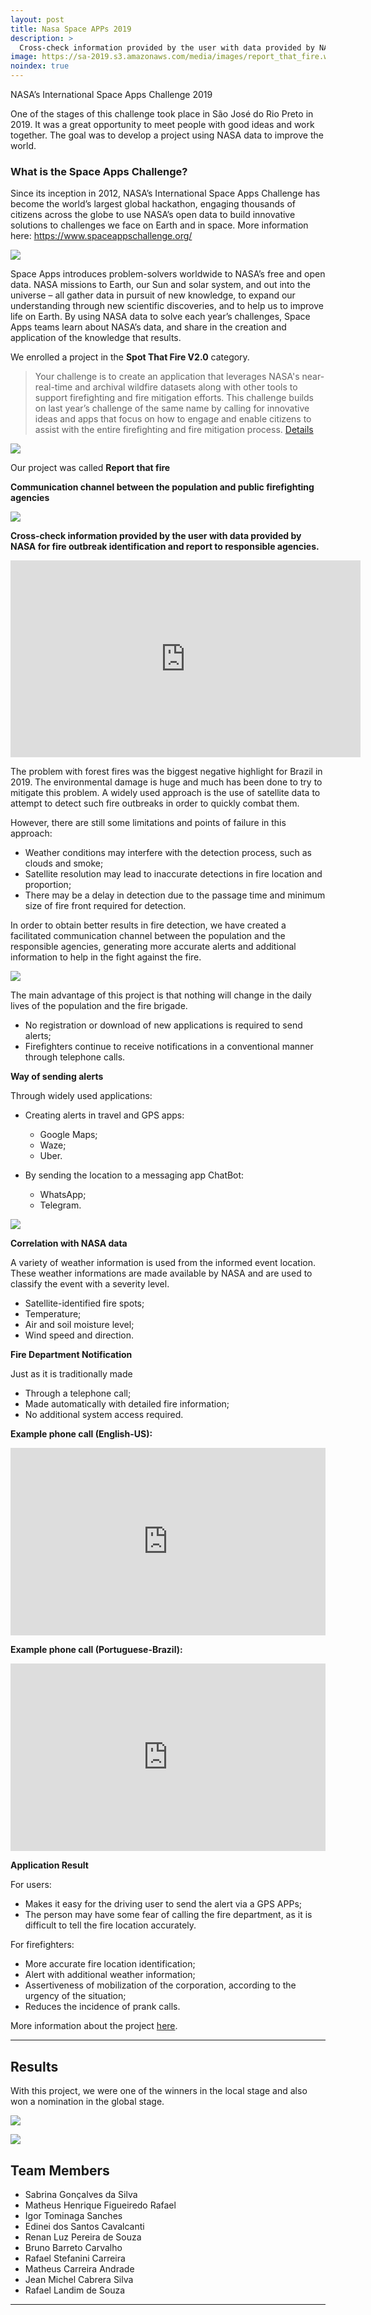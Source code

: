 ```yaml
---
layout: post
title: Nasa Space APPs 2019
description: >
  Cross-check information provided by the user with data provided by NASA for fire outbreak identification and report to responsible agencies.
image: https://sa-2019.s3.amazonaws.com/media/images/report_that_fire.width-800.png
noindex: true
---
```


NASA’s International Space Apps Challenge 2019

One of the stages of this challenge took place in São José do Rio Preto in 2019. It was a great opportunity to meet people with good ideas and work together. The goal was to develop a project using NASA data to improve the world.

### What is the Space Apps Challenge? ###

Since its inception in 2012, NASA’s International Space Apps Challenge has become the world’s largest global hackathon, engaging thousands of citizens across the globe to use NASA’s open data to build innovative solutions to challenges we face on Earth and in space. More information here: https://www.spaceappschallenge.org/

![](https://drive.google.com/thumbnail?sz=w1000&id=1rjaHqKfevGmmsxgy2d0lgMnVp3VSEAOb)

Space Apps introduces problem-solvers worldwide to NASA’s free and open data. NASA missions to Earth, our Sun and solar system, and out into the universe – all gather data in pursuit of new knowledge, to expand our understanding through new scientific discoveries, and to help us to improve life on Earth. By using NASA data to solve each year’s challenges, Space Apps teams learn about NASA’s data, and share in the creation and application of the knowledge that results.


We enrolled a project in the **Spot That Fire V2.0** category.

> Your challenge is to create an application that leverages NASA's near-real-time and archival wildfire datasets along with other tools to support firefighting and fire mitigation efforts. This challenge builds on last year’s challenge of the same name by calling for innovative ideas and apps that focus on how to engage and enable citizens to assist with the entire firefighting and fire mitigation process. [Details](https://2019.spaceappschallenge.org/challenges/living-our-world/spot-fire-v20/details) 

![](https://drive.google.com/thumbnail?sz=w1000&id=1_YfuIE8oNMETCs1MMIeKR1pkEQTbwiaE)

Our project was called **Report that fire**

**Communication channel between the population and public firefighting agencies**

![](https://sa-2019.s3.amazonaws.com/media/images/report_that_fire.width-800.png)

**Cross-check information provided by the user with data provided by NASA for fire outbreak identification and report to responsible agencies.**

<iframe width="560" height="315" src="https://www.youtube.com/embed/GzDilO7ki_E" frameborder="0" allow="accelerometer; autoplay; encrypted-media; gyroscope; picture-in-picture" allowfullscreen></iframe>

The problem with forest fires was the biggest negative highlight for Brazil in 2019. The environmental damage is huge and much has been done to try to mitigate this problem. A widely used approach is the use of satellite data to attempt to detect such fire outbreaks in order to quickly combat them.

However, there are still some limitations and points of failure in this approach:

  * Weather conditions may interfere with the detection process, such as clouds and smoke;
  * Satellite resolution may lead to inaccurate detections in fire location and proportion;
  * There may be a delay in detection due to the passage time and minimum size of fire front required for detection.

In order to obtain better results in fire detection, we have created a facilitated communication channel between the population and the responsible agencies, generating more accurate alerts and additional information to help in the fight against the fire.

![](https://drive.google.com/thumbnail?sz=w1000&id=1FJtyEMRLtuC7PzgBpE8x0OrjdZ0LRDZ-)

The main advantage of this project is that nothing will change in the daily lives of the population and the fire brigade.

  * No registration or download of new applications is required to send alerts;
  * Firefighters continue to receive notifications in a conventional manner through telephone calls.


**Way of sending alerts**

Through widely used applications:

  * Creating alerts in travel and GPS apps:
    * Google Maps;
    * Waze;
    * Uber.

  * By sending the location to a messaging app ChatBot:
    * WhatsApp;
    * Telegram.

![](https://drive.google.com/thumbnail?sz=w1000&id=1sGcqkkZ8YyeRlYoknnu7cKZPyTEkdXH-)

**Correlation with NASA data**

A variety of weather information is used from the informed event location. These weather informations are made available by NASA and are used to classify the event with a severity level.

  * Satellite-identified fire spots;
  * Temperature;
  * Air and soil moisture level;
  * Wind speed and direction.

**Fire Department Notification**

Just as it is traditionally made

  * Through a telephone call;
  * Made automatically with detailed fire information;
  * No additional system access required.

**Example phone call (English-US):**

<iframe width="100%" height="300" scrolling="no" frameborder="no" allow="autoplay" src="https://w.soundcloud.com/player/?url=https%3A//api.soundcloud.com/tracks/699323449&color=%23ff5500&auto_play=false&hide_related=false&show_comments=true&show_user=true&show_reposts=false&show_teaser=true&visual=true"></iframe>

**Example phone call (Portuguese-Brazil):**
<iframe width="100%" height="300" scrolling="no" frameborder="no" allow="autoplay" src="https://w.soundcloud.com/player/?url=https%3A//api.soundcloud.com/tracks/699127258&color=%23ff5500&auto_play=false&hide_related=false&show_comments=true&show_user=true&show_reposts=false&show_teaser=true&visual=true"></iframe>

**Application Result**

For users:

  * Makes it easy for the driving user to send the alert via a GPS APPs;
  * The person may have some fear of calling the fire department, as it is difficult to tell the fire location accurately.

For firefighters:

  * More accurate fire location identification;
  * Alert with additional weather information;
  * Assertiveness of mobilization of the corporation, according to the urgency of the situation;
  * Reduces the incidence of prank calls.


More information about the project [here](https://2019.spaceappschallenge.org/challenges/living-our-world/spot-fire-v20/teams/ta-pegando-fogo-bixo/project).

* * *

## Results ##

With this project, we were one of the winners in the local stage and also won a nomination in the global stage.

![](https://drive.google.com/thumbnail?sz=w1000&id=1oQct9a1YqfyPSVKDO67qX8Z6DP9BlZ3s)

![](https://drive.google.com/thumbnail?sz=w1000&id=1nqqan3eGRQB6C--Igt1iHWoelCg4greh)

## Team Members ###

  * Sabrina Gonçalves da Silva
  * Matheus Henrique Figueiredo Rafael
  * Igor Tominaga Sanches
  * Edinei dos Santos Cavalcanti
  * Renan Luz Pereira de Souza
  * Bruno Barreto Carvalho
  * Rafael Stefanini Carreira
  * Matheus Carreira Andrade
  * Jean Michel Cabrera Silva
  * Rafael Landim de Souza

* * * 


